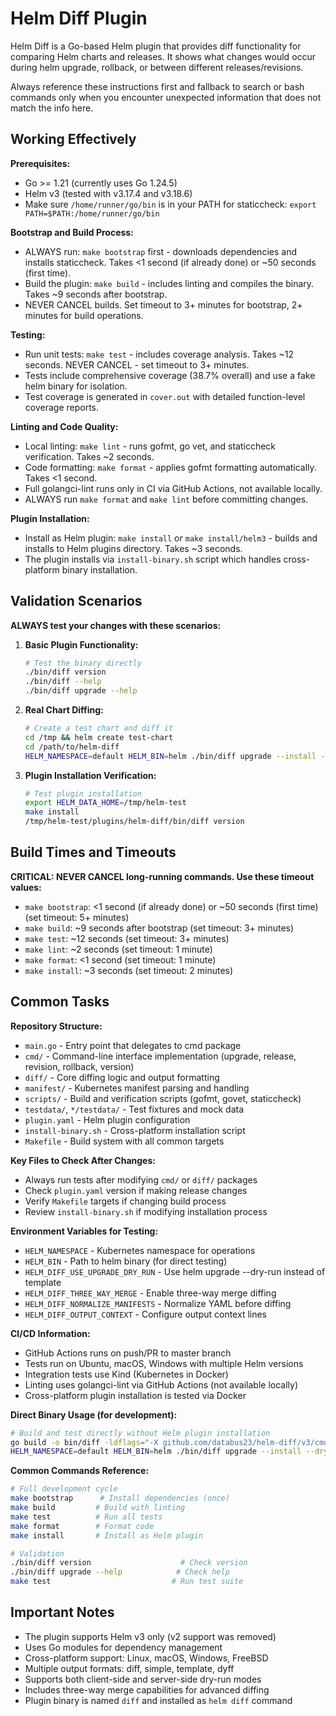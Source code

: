 # Helm Diff Plugin

Helm Diff is a Go-based Helm plugin that provides diff functionality for comparing Helm charts and releases. It shows what changes would occur during helm upgrade, rollback, or between different releases/revisions.

Always reference these instructions first and fallback to search or bash commands only when you encounter unexpected information that does not match the info here.

## Working Effectively

**Prerequisites:**
- Go >= 1.21 (currently uses Go 1.24.5)
- Helm v3 (tested with v3.17.4 and v3.18.6)
- Make sure `/home/runner/go/bin` is in your PATH for staticcheck: `export PATH=$PATH:/home/runner/go/bin`

**Bootstrap and Build Process:**
- ALWAYS run: `make bootstrap` first - downloads dependencies and installs staticcheck. Takes <1 second (if already done) or ~50 seconds (first time).
- Build the plugin: `make build` - includes linting and compiles the binary. Takes ~9 seconds after bootstrap.
- NEVER CANCEL builds. Set timeout to 3+ minutes for bootstrap, 2+ minutes for build operations.

**Testing:**
- Run unit tests: `make test` - includes coverage analysis. Takes ~12 seconds. NEVER CANCEL - set timeout to 3+ minutes.
- Tests include comprehensive coverage (38.7% overall) and use a fake helm binary for isolation.
- Test coverage is generated in `cover.out` with detailed function-level coverage reports.

**Linting and Code Quality:**
- Local linting: `make lint` - runs gofmt, go vet, and staticcheck verification. Takes ~2 seconds.
- Code formatting: `make format` - applies gofmt formatting automatically. Takes <1 second.
- Full golangci-lint runs only in CI via GitHub Actions, not available locally.
- ALWAYS run `make format` and `make lint` before committing changes.

**Plugin Installation:**
- Install as Helm plugin: `make install` or `make install/helm3` - builds and installs to Helm plugins directory. Takes ~3 seconds.
- The plugin installs via `install-binary.sh` script which handles cross-platform binary installation.

## Validation Scenarios

**ALWAYS test your changes with these scenarios:**

1. **Basic Plugin Functionality:**
   ```bash
   # Test the binary directly
   ./bin/diff version
   ./bin/diff --help
   ./bin/diff upgrade --help
   ```

2. **Real Chart Diffing:**
   ```bash
   # Create a test chart and diff it
   cd /tmp && helm create test-chart
   cd /path/to/helm-diff
   HELM_NAMESPACE=default HELM_BIN=helm ./bin/diff upgrade --install --dry-run test-release /tmp/test-chart
   ```

3. **Plugin Installation Verification:**
   ```bash
   # Test plugin installation
   export HELM_DATA_HOME=/tmp/helm-test
   make install
   /tmp/helm-test/plugins/helm-diff/bin/diff version
   ```

## Build Times and Timeouts

**CRITICAL: NEVER CANCEL long-running commands. Use these timeout values:**

- `make bootstrap`: <1 second (if already done) or ~50 seconds (first time) (set timeout: 5+ minutes)
- `make build`: ~9 seconds after bootstrap (set timeout: 3+ minutes)
- `make test`: ~12 seconds (set timeout: 3+ minutes)
- `make lint`: ~2 seconds (set timeout: 1 minute)
- `make format`: <1 second (set timeout: 1 minute)
- `make install`: ~3 seconds (set timeout: 2 minutes)

## Common Tasks

**Repository Structure:**
- `main.go` - Entry point that delegates to cmd package
- `cmd/` - Command-line interface implementation (upgrade, release, revision, rollback, version)
- `diff/` - Core diffing logic and output formatting
- `manifest/` - Kubernetes manifest parsing and handling
- `scripts/` - Build and verification scripts (gofmt, govet, staticcheck)
- `testdata/`, `*/testdata/` - Test fixtures and mock data
- `plugin.yaml` - Helm plugin configuration
- `install-binary.sh` - Cross-platform installation script
- `Makefile` - Build system with all common targets

**Key Files to Check After Changes:**
- Always run tests after modifying `cmd/` or `diff/` packages
- Check `plugin.yaml` version if making release changes
- Verify `Makefile` targets if changing build process
- Review `install-binary.sh` if modifying installation process

**Environment Variables for Testing:**
- `HELM_NAMESPACE` - Kubernetes namespace for operations
- `HELM_BIN` - Path to helm binary (for direct testing)
- `HELM_DIFF_USE_UPGRADE_DRY_RUN` - Use helm upgrade --dry-run instead of template
- `HELM_DIFF_THREE_WAY_MERGE` - Enable three-way merge diffing
- `HELM_DIFF_NORMALIZE_MANIFESTS` - Normalize YAML before diffing
- `HELM_DIFF_OUTPUT_CONTEXT` - Configure output context lines

**CI/CD Information:**
- GitHub Actions runs on push/PR to master branch
- Tests run on Ubuntu, macOS, Windows with multiple Helm versions
- Integration tests use Kind (Kubernetes in Docker)
- Linting uses golangci-lint via GitHub Actions (not available locally)
- Cross-platform plugin installation is tested via Docker

**Direct Binary Usage (for development):**
```bash
# Build and test directly without Helm plugin installation
go build -o bin/diff -ldflags="-X github.com/databus23/helm-diff/v3/cmd.Version=dev"
HELM_NAMESPACE=default HELM_BIN=helm ./bin/diff upgrade --install --dry-run my-release ./chart-path
```

**Common Commands Reference:**
```bash
# Full development cycle
make bootstrap      # Install dependencies (once)
make build         # Build with linting  
make test          # Run all tests
make format        # Format code
make install       # Install as Helm plugin

# Validation
./bin/diff version                    # Check version
./bin/diff upgrade --help            # Check help
make test                           # Run test suite
```

## Important Notes

- The plugin supports Helm v3 only (v2 support was removed)
- Uses Go modules for dependency management
- Cross-platform support: Linux, macOS, Windows, FreeBSD
- Multiple output formats: diff, simple, template, dyff
- Supports both client-side and server-side dry-run modes
- Includes three-way merge capabilities for advanced diffing
- Plugin binary is named `diff` and installed as `helm diff` command